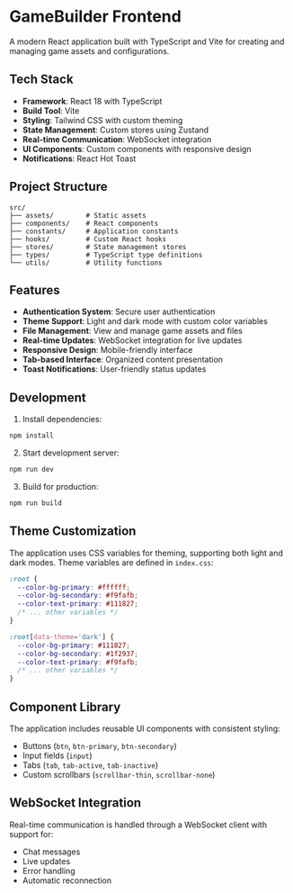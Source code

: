 # GameBuilder Frontend

A modern React application built with TypeScript and Vite for creating and managing game assets and configurations.

## Tech Stack

- **Framework**: React 18 with TypeScript
- **Build Tool**: Vite
- **Styling**: Tailwind CSS with custom theming
- **State Management**: Custom stores using Zustand
- **Real-time Communication**: WebSocket integration
- **UI Components**: Custom components with responsive design
- **Notifications**: React Hot Toast

## Project Structure

```
src/
├── assets/        # Static assets
├── components/    # React components
├── constants/     # Application constants
├── hooks/         # Custom React hooks
├── stores/        # State management stores
├── types/         # TypeScript type definitions
└── utils/         # Utility functions
```

## Features

- **Authentication System**: Secure user authentication
- **Theme Support**: Light and dark mode with custom color variables
- **File Management**: View and manage game assets and files
- **Real-time Updates**: WebSocket integration for live updates
- **Responsive Design**: Mobile-friendly interface
- **Tab-based Interface**: Organized content presentation
- **Toast Notifications**: User-friendly status updates

## Development

1. Install dependencies:
```bash
npm install
```

2. Start development server:
```bash
npm run dev
```

3. Build for production:
```bash
npm run build
```

## Theme Customization

The application uses CSS variables for theming, supporting both light and dark modes. Theme variables are defined in `index.css`:

```css
:root {
  --color-bg-primary: #ffffff;
  --color-bg-secondary: #f9fafb;
  --color-text-primary: #111827;
  /* ... other variables */
}

:root[data-theme='dark'] {
  --color-bg-primary: #111827;
  --color-bg-secondary: #1f2937;
  --color-text-primary: #f9fafb;
  /* ... other variables */
}
```

## Component Library

The application includes reusable UI components with consistent styling:

- Buttons (`btn`, `btn-primary`, `btn-secondary`)
- Input fields (`input`)
- Tabs (`tab`, `tab-active`, `tab-inactive`)
- Custom scrollbars (`scrollbar-thin`, `scrollbar-none`)

## WebSocket Integration

Real-time communication is handled through a WebSocket client with support for:
- Chat messages
- Live updates
- Error handling
- Automatic reconnection
